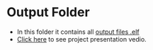 # Output Folder 
*   In this folder it contains all [output files .elf](https://github.com/Lokesh12121/M3_Wiper_Conytol_System_stm32f4/blob/main/6_Output/Blinky.elf) 
*   [Click here]() to see project presentation vedio.
